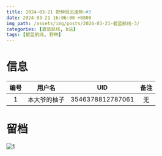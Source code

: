 ```yaml
---
title: 2024-03-21 野种很迅速熬~#3
date: 2024-03-21 16:06:00 +0800
img_path: /assets/img/posts/2024-03-21-碧蓝航线-3/
categories: [碧蓝航线, b站]
tags: [碧蓝航线, 野种]
---
```


# 信息

| 编号 |    用户名    |       UID        | 备注 |
| :--: | :----------: | :--------------: | :--: |
|  1   | 本大爷的柚子 | 3546378812787061 |  无  |

# 留档

![1](1.jpg)
